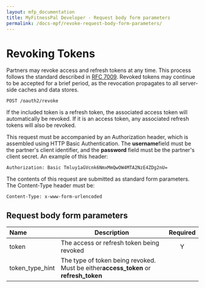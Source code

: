 ```yaml
---
layout: mfp_documentation
title: MyFitnessPal Developer - Request body form parameters
permalink: /docs-mpf/revoke-request-body-form-parameters/
---
```


# Revoking Tokens

Partners may revoke access and refresh tokens at any time. This process follows the standard described in ​[RFC 7009](https://tools.ietf.org/html/rfc7009)​. Revoked tokens may continue to be accepted for a brief period, as the revocation propagates to all server­side caches and data stores.

    POST ​/oauth2/revoke
    
If the included token is a refresh token, the associated access token will automatically be revoked. If it is an access token, any associated refresh tokens will also be revoked.

This request must be accompanied by an Authorization header, which is assembled using HTTP Basic Authentication. The ​**username​** field must be the partner's client identifier, and the **password​** field must be the partner's client secret. An example of this header:

    Authorization: Basic Tmluy1aGVcnk6NmxMmQwOW4MTA2NzE4ZDg2nU=

The contents of this request are submitted as standard form parameters. The Content-Type header must be:

    Content-Type: x-www-form-urlencoded

## Request body form parameters

**Name** | **Description** | **Required**
 :--- | --- | :---:
 token | The access or refresh token being revoked | Y
 token_type_hint | The type of token being revoked. Must be either **​access_token**​ or **refresh_token**
 
